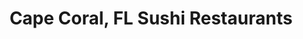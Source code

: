 ---
layout: city
title: Cape Coral, FL Sushi Restaurants
permalink: /florida/cape-coral/
stateAbbr: FL
stateName: Florida
cityName: Cape Coral
---